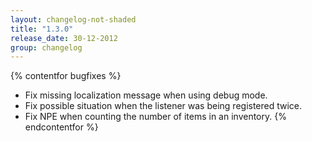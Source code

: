 ```yaml
---
layout: changelog-not-shaded
title: "1.3.0"
release_date: 30-12-2012
group: changelog
---
```


{% contentfor bugfixes %}
* Fix missing localization message when using debug mode.
* Fix possible situation when the listener was being registered twice.
* Fix NPE when counting the number of items in an inventory.
{% endcontentfor %}